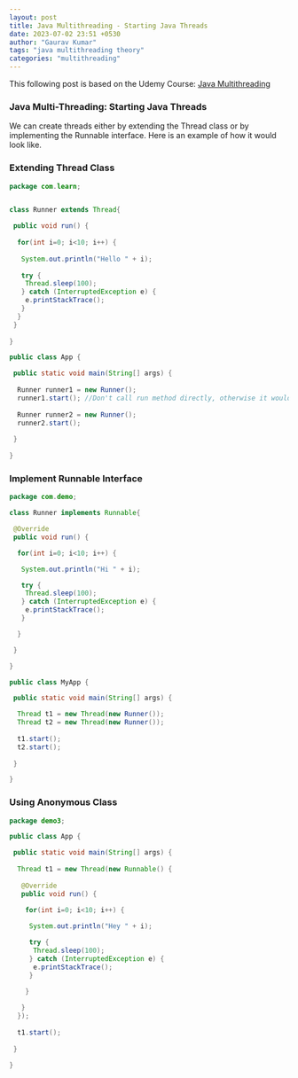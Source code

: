 ```yaml
---
layout: post
title: Java Multithreading - Starting Java Threads
date: 2023-07-02 23:51 +0530
author: "Gaurav Kumar"
tags: "java multithreading theory"
categories: "multithreading"
---
```


This following post is based on the Udemy Course:
[Java Multithreading](https://www.udemy.com/course/java-multithreading/learn/lecture/107238#content)

### Java Multi-Threading: Starting Java Threads

We can create threads either by extending the Thread class or by implementing the Runnable interface. Here is an example of how it would look like.

### Extending Thread Class

```java
package com.learn;


class Runner extends Thread{

 public void run() {
  
  for(int i=0; i<10; i++) {
   
   System.out.println("Hello " + i);
   
   try {
    Thread.sleep(100);
   } catch (InterruptedException e) {
    e.printStackTrace();
   }
  }
 }
 
}

public class App {

 public static void main(String[] args) {
  
  Runner runner1 = new Runner();
  runner1.start(); //Don't call run method directly, otherwise it would just run in the main thread of the app
  
  Runner runner2 = new Runner();
  runner2.start();
  
 }
 
}
```

### Implement Runnable Interface

```java
package com.demo;

class Runner implements Runnable{

 @Override
 public void run() {

  for(int i=0; i<10; i++) {

   System.out.println("Hi " + i);

   try {
    Thread.sleep(100);
   } catch (InterruptedException e) {
    e.printStackTrace();
   }

  }

 }

}

public class MyApp {

 public static void main(String[] args) {

  Thread t1 = new Thread(new Runner());
  Thread t2 = new Thread(new Runner());
  
  t1.start();
  t2.start();
  
 }

}
```

### Using Anonymous Class

```java
package demo3;

public class App {

 public static void main(String[] args) {
  
  Thread t1 = new Thread(new Runnable() {
   
   @Override
   public void run() {
    
    for(int i=0; i<10; i++) {

     System.out.println("Hey " + i);

     try {
      Thread.sleep(100);
     } catch (InterruptedException e) {
      e.printStackTrace();
     }

    }
    
   }
  });
  
  t1.start();
  
 }

}
```
